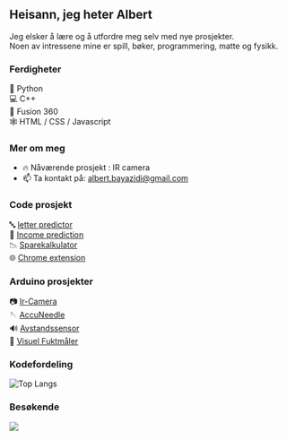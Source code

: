 ## Heisann, jeg heter Albert
Jeg elsker å lære og å utfordre meg selv med nye prosjekter.  
Noen av intressene mine er spill, bøker, programmering, matte og fysikk.

### Ferdigheter

🐍 Python    
💻 C++  
🗿 Fusion 360   
🕸️ HTML / CSS / Javascript


### Mer om meg
- 🔥 Nåværende prosjekt : IR camera  
- 📫 Ta kontakt på: albert.bayazidi@gmail.com 
  
  
### Code prosjekt 
🔤 [letter predictor](https://github.com/albertbayazidi/Emnist_letter_predictor/blob/main/imgrec.ipynb)  
🔮 [Income prediction](https://github.com/albertbayazidi/us_income_prediction)  
📉 [Sparekalkulator](https://github.com/albertbayazidi/Sparekalkulator/blob/main/spare_kalkulator.ipynb)   
🌐 [Chrome extension](https://chrome.google.com/webstore/detail/no-more-shorts/cdgiehpicfibgnnekjipimaabanbdagh?hl=no&authuser=0)

### Arduino prosjekter
📷 [Ir-Camera](https://github.com/albertbayazidi/IR-Interpolation)  
🪡 [AccuNeedle](https://github.com/albertbayazidi/AccuNeedle)  
🔊 [Avstandssensor](https://github.com/albertbayazidi/Ultrasound_distance_measuring)  
🚰 [Visuel Fuktmåler](https://github.com/albertbayazidi/Visual_moisture_indicator)  

### Kodefordeling  

![Top Langs](https://github-readme-stats-sigma-five.vercel.app/api/top-langs/?username=albertbayazidi&layout=compact&theme=dark)

### Besøkende
<p> 
  <img src="https://profile-counter.glitch.me/albertbayazidi/count.svg"/>
</p>

